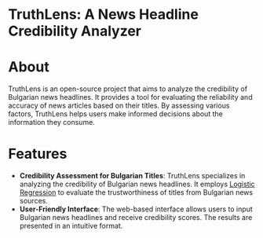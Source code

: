 # TruthLens: A News Headline Credibility Analyzer

# About
TruthLens is an open-source project that aims to analyze the credibility of Bulgarian news headlines. It provides a tool for evaluating the reliability and accuracy of news articles based on their titles. By assessing various factors, TruthLens helps users make informed decisions about the information they consume.

# Features
- **Credibility Assessment for Bulgarian Titles**: TruthLens specializes in analyzing the credibility of Bulgarian news headlines. It employs [Logistic Regression](https://www.geeksforgeeks.org/understanding-logistic-regression/) to evaluate the trustworthiness of titles from Bulgarian news sources.
- **User-Friendly Interface**: The web-based interface allows users to input Bulgarian news headlines and receive credibility scores. The results are presented in an intuitive format.
